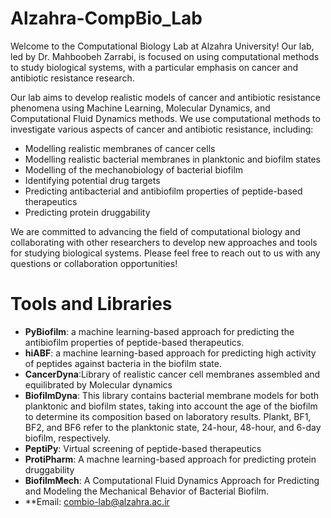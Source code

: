 # Alzahra-CompBio_Lab
Welcome to the Computational Biology Lab at Alzahra University! Our lab, led by Dr. Mahboobeh Zarrabi, is focused on using computational methods to study biological systems, with a particular emphasis on cancer and antibiotic resistance research.

Our lab aims to develop realistic models of cancer and antibiotic resistance phenomena using Machine Learning, Molecular Dynamics, and Computational Fluid Dynamics methods. We use computational methods to investigate various aspects of cancer and antibiotic resistance, including:

* Modelling realistic membranes of cancer cells
* Modelling realistic bacterial membranes in planktonic and biofilm states
* Modelling of the mechanobiology of bacterial biofilm
* Identifying potential drug targets
* Predicting antibacterial and antibiofilm properties of peptide-based therapeutics
* Predicting protein druggability

We are committed to advancing the field of computational biology and collaborating with other researchers to develop new approaches and tools for studying biological systems. Please feel free to reach out to us with any questions or collaboration opportunities!
# Tools and Libraries
* **PyBiofilm**: a machine learning-based approach for predicting the antibiofilm properties of peptide-based therapeutics.
* **hiABF**: a machine learning-based approach for predicting high activity of peptides against bacteria in the biofilm state.
* **CancerDyna**:Library of realistic cancer cell membranes assembled and equilibrated by Molecular dynamics
* **BiofilmDyna**: This library contains bacterial membrane models for both planktonic and biofilm states, taking into account the age of the biofilm to determine its composition based on laboratory results. Plankt, BF1, BF2, and BF6 refer to the planktonic state, 24-hour, 48-hour, and 6-day biofilm, respectively.
* **PeptiPy**: Virtual screening of peptide-based therapeutics
* **ProtiPharm**: A machne learning-based approach for predicting protein druggability
* **BiofilmMech**: A Computational Fluid Dynamics Approach for Predicting and Modeling the Mechanical Behavior of Bacterial Biofilm.
* **Email: combio-lab@alzahra.ac.ir
